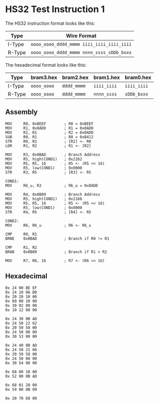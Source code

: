 # HS32 Test Instruction 1

The HS32 instruction format looks like this:

| Type   | Wire Format                               |
| ------ | ----------------------------------------- |
| I-Type | `oooo_oooo_dddd_mmmm iiii_iiii_iiii_iiii` |
| R-Type | `oooo_oooo_dddd_mmmm nnnn_ssss_sDDb_bxxx` |

The hexadecimal format looks like this:

| Type   | bram3.hex   | bram2.hex   | bram1.hex   | bram0.hex   |
| ------ | ----------- | ----------- | ----------- | ----------- |
| I-Type | `oooo_oooo` | `dddd_mmmm` | `iiii_iiii` | `iiii_iiii` |
| R-Type | `oooo_oooo` | `dddd_mmmm` | `nnnn_ssss` | `sDDb_bxxx` |

## Assembly

```assembly
MOV     R0, 0xBEEF        ; R0 = 0xBEEF
MOV     R1, 0x0ADD        ; R1 = 0x0ADD
MOV     R2, R1            ; R2 = 0x0ADD
SUB     R0, R1            ; R0 = 0xB412
STR     R0, R2            ; [R2] <- R0
LDR     R1, R2            ; R1 <- [R2]

MOV     R3, 0x0BAD        ; Branch Address
MOV     R5, high(COND1)   ; 0x2262
MOV     R5, R5, 16        ; R5 <- (R5 << 16)
MOV     R5, low(COND1)    ; 0x0000
STR     R3, R5            ; [R3] <- R5

COND1:
MOV     R6_u, R2          ; R6_u = 0x0ADD

MOV     R4, 0x0B09        ; Branch Address
MOV     R5, high(COND1)   ; 0x2166
MOV     R5, R5, 16        ; R5 <- (R5 << 16)
MOV     R5, low(COND1)    ; 0x0000
STR     R4, R5            ; [R4] <- R5

COND2:
MOV     R6, R6_u          ; R6 <- R6_u

CMP     R0, R1
BRNE    0x0BAD            ; Branch if R0 != R1

CMP     R1, R2
BRAB    0x0B09            ; Branch if R1 > R2

MOV     R7, R6, 16        ; R7 <- (R6 << 16)
```

## Hexadecimal

```hex
0x 24 00 BE EF
0x 24 10 0A DD
0x 20 20 10 00
0x 60 00 10 00
0x 30 02 00 00
0x 10 12 00 00

0x 24 30 0B AD
0x 24 50 22 62
0x 20 50 58 00
0x 24 50 00 00
0x 30 53 00 00

0x 24 40 0B AD
0x 24 50 21 66
0x 20 50 58 00
0x 24 50 00 00
0x 30 54 00 00

0x 68 00 10 00
0x 52 00 0B AD

0x 68 01 20 00
0x 59 00 0B 09

0x 20 70 68 00
```
